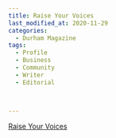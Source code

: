 ```yaml
---
title: Raise Your Voices
last_modified_at: 2020-11-29
categories:
  - Durham Magazine
tags:
  - Profile
  - Business
  - Community
  - Writer
  - Editorial 



---
```


[Raise Your Voices](https://issuu.com/shannonmedia/docs/dmfebmar17/22)
